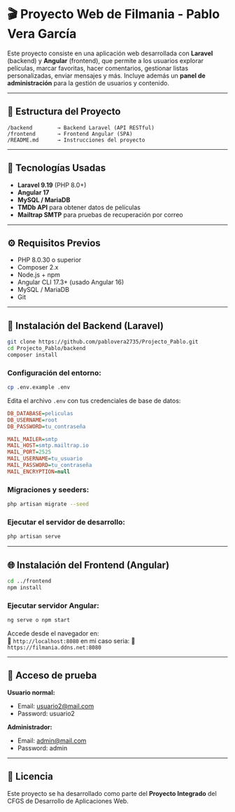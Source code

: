 
# 🎬 Proyecto Web de Filmania - Pablo Vera García

Este proyecto consiste en una aplicación web desarrollada con **Laravel** (backend) y **Angular** (frontend), que permite a los usuarios explorar películas, marcar favoritas, hacer comentarios, gestionar listas personalizadas, enviar mensajes y más. Incluye además un **panel de administración** para la gestión de usuarios y contenido.

---

## 📁 Estructura del Proyecto

```
/backend        → Backend Laravel (API RESTful)
/frontend       → Frontend Angular (SPA)
/README.md      → Instrucciones del proyecto
```

---

## 🚀 Tecnologías Usadas

- **Laravel 9.19** (PHP 8.0+)
- **Angular 17**
- **MySQL / MariaDB**
- **TMDb API** para obtener datos de películas
- **Mailtrap SMTP** para pruebas de recuperación por correo

---

## ⚙️ Requisitos Previos

- PHP 8.0.30 o superior
- Composer 2.x
- Node.js + npm
- Angular CLI 17.3+ (usado Angular 16)
- MySQL / MariaDB
- Git

---

## 🔧 Instalación del Backend (Laravel)

```bash
git clone https://github.com/pablovera2735/Projecto_Pablo.git
cd Projecto_Pablo/backend
composer install
```

### Configuración del entorno:

```bash
cp .env.example .env
```

Edita el archivo `.env` con tus credenciales de base de datos:

```ini
DB_DATABASE=peliculas
DB_USERNAME=root
DB_PASSWORD=tu_contraseña

MAIL_MAILER=smtp
MAIL_HOST=smtp.mailtrap.io
MAIL_PORT=2525
MAIL_USERNAME=tu_usuario
MAIL_PASSWORD=tu_contraseña
MAIL_ENCRYPTION=null
```

### Migraciones y seeders:

```bash
php artisan migrate --seed
```

### Ejecutar el servidor de desarrollo:

```bash
php artisan serve
```

---

## 🌐 Instalación del Frontend (Angular)

```bash
cd ../frontend
npm install
```

### Ejecutar servidor Angular:

```bash
ng serve o npm start
```

Accede desde el navegador en:  
📍 `http://localhost:8080`
en mi caso seria:
📍 `https://filmania.ddns.net:8080`

---

## 🔑 Acceso de prueba

**Usuario normal:**
- Email: usuario2@mail.com
- Password: usuario2

**Administrador:**
- Email: admin@mail.com
- Password: admin
---

## 📜 Licencia

Este proyecto se ha desarrollado como parte del **Proyecto Integrado** del CFGS de Desarrollo de Aplicaciones Web.